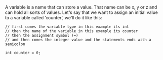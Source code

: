 A variable is a name that can store a value. That name can be x, y or z and can hold all sorts of values. Let's say that we want to assign an initial value to a variable called ‘counter’, we'll do it like this:

	// first comes the variable type in this example its int  
	// then the name of the variable in this example its counter  
	// then the assignment symbol (=)  
	// and then comes the integer value and the statements ends with a semicolon  
	  
	int counter = 0;